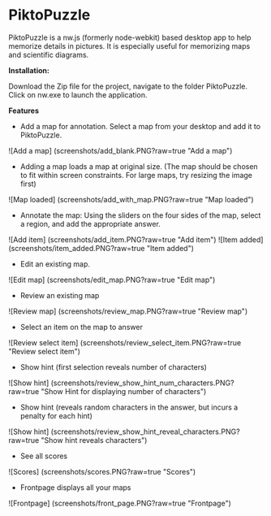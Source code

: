 # PiktoPuzzle

PiktoPuzzle is a nw.js (formerly node-webkit) based desktop app to help memorize details in pictures. It is especially useful for memorizing maps and scientific diagrams.

__Installation:__

Download the Zip file for the project, navigate to the folder PiktoPuzzle. Click on nw.exe to launch the application. 

__Features__

- Add a map for annotation. Select a map from your desktop and add it to PiktoPuzzle.

![Add a map] (screenshots/add_blank.PNG?raw=true "Add a map")

- Adding a map loads a map at original size. (The map should be chosen to fit within screen constraints. For large maps, try resizing the image first)

![Map loaded] (screenshots/add_with_map.PNG?raw=true "Map loaded")

- Annotate the map: Using the sliders on the four sides of the map, select a region, and add the appropriate answer. 

![Add item] (screenshots/add_item.PNG?raw=true "Add item")
![Item added] (screenshots/item_added.PNG?raw=true "Item added")

- Edit an existing map.

![Edit map] (screenshots/edit_map.PNG?raw=true "Edit map")

- Review an existing map

![Review map] (screenshots/review_map.PNG?raw=true "Review map")

- Select an item on the map to answer

![Review select item] (screenshots/review_select_item.PNG?raw=true "Review select item")

- Show hint (first selection reveals number of characters)

![Show hint] (screenshots/review_show_hint_num_characters.PNG?raw=true "Show Hint for displaying number of characters")

- Show hint (reveals random characters in the answer, but incurs a penalty for each hint)

![Show hint] (screenshots/review_show_hint_reveal_characters.PNG?raw=true "Show hint reveals characters")

- See all scores

![Scores] (screenshots/scores.PNG?raw=true "Scores")

- Frontpage displays all your maps

![Frontpage] (screenshots/front_page.PNG?raw=true "Frontpage")

